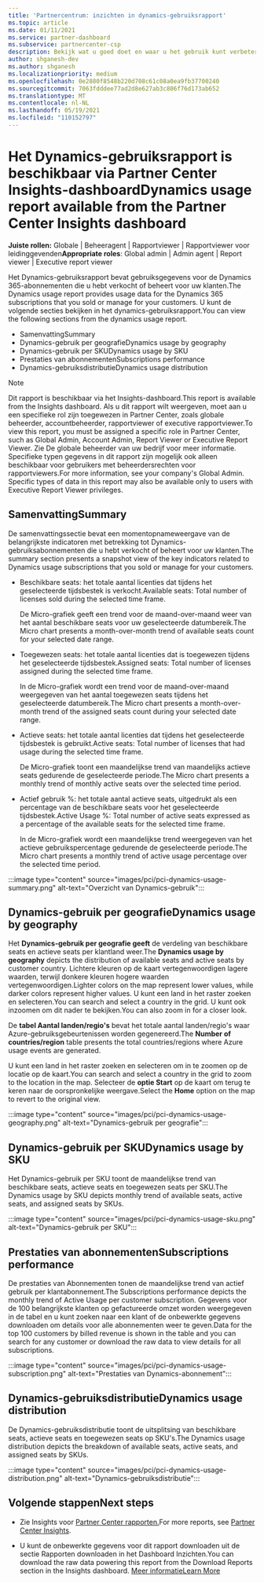 ```yaml
---
title: 'Partnercentrum: inzichten in dynamics-gebruiksrapport'
ms.topic: article
ms.date: 01/11/2021
ms.service: partner-dashboard
ms.subservice: partnercenter-csp
description: Bekijk wat u goed doet en waar u het gebruik kunt verbeteren van Dynamics-abonnementen die u voor uw klanten verkoopt of beheert.
author: shganesh-dev
ms.author: shganesh
ms.localizationpriority: medium
ms.openlocfilehash: 0e2880f8548b220d708c61c08a0ea9fb37700240
ms.sourcegitcommit: 7063fdddee77ad2d8e627ab3c806f76d173ab652
ms.translationtype: MT
ms.contentlocale: nl-NL
ms.lasthandoff: 05/19/2021
ms.locfileid: "110152797"
---
```

# <a name="dynamics-usage-report-available-from-the-partner-center-insights-dashboard"></a><span data-ttu-id="4ea98-103">Het Dynamics-gebruiksrapport is beschikbaar via Partner Center Insights-dashboard</span><span class="sxs-lookup"><span data-stu-id="4ea98-103">Dynamics usage report available from the Partner Center Insights dashboard</span></span>

<span data-ttu-id="4ea98-104">**Juiste rollen:** Globale | Beheeragent | Rapportviewer | Rapportviewer voor leidinggevenden</span><span class="sxs-lookup"><span data-stu-id="4ea98-104">**Appropriate roles**: Global admin | Admin agent | Report viewer | Executive report viewer</span></span>

<span data-ttu-id="4ea98-105">Het Dynamics-gebruiksrapport bevat gebruiksgegevens voor de Dynamics 365-abonnementen die u hebt verkocht of beheert voor uw klanten.</span><span class="sxs-lookup"><span data-stu-id="4ea98-105">The Dynamics usage report provides usage data for the Dynamics 365 subscriptions that you sold or manage for your customers.</span></span> <span data-ttu-id="4ea98-106">U kunt de volgende secties bekijken in het dynamics-gebruiksrapport.</span><span class="sxs-lookup"><span data-stu-id="4ea98-106">You can view the following sections from the dynamics usage report.</span></span>

- <span data-ttu-id="4ea98-107">Samenvatting</span><span class="sxs-lookup"><span data-stu-id="4ea98-107">Summary</span></span>
- <span data-ttu-id="4ea98-108">Dynamics-gebruik per geografie</span><span class="sxs-lookup"><span data-stu-id="4ea98-108">Dynamics usage by geography</span></span>
- <span data-ttu-id="4ea98-109">Dynamics-gebruik per SKU</span><span class="sxs-lookup"><span data-stu-id="4ea98-109">Dynamics usage by SKU</span></span>
- <span data-ttu-id="4ea98-110">Prestaties van abonnementen</span><span class="sxs-lookup"><span data-stu-id="4ea98-110">Subscriptions performance</span></span>
- <span data-ttu-id="4ea98-111">Dynamics-gebruiksdistributie</span><span class="sxs-lookup"><span data-stu-id="4ea98-111">Dynamics usage distribution</span></span>

 > [!NOTE]
 > <span data-ttu-id="4ea98-112">Dit rapport is beschikbaar via het Insights-dashboard.</span><span class="sxs-lookup"><span data-stu-id="4ea98-112">This report is available from the Insights dashboard.</span></span> <span data-ttu-id="4ea98-113">Als u dit rapport wilt weergeven, moet aan u een specifieke rol zijn toegewezen in Partner Center, zoals globale beheerder, accountbeheerder, rapportviewer of executive rapportviewer.</span><span class="sxs-lookup"><span data-stu-id="4ea98-113">To view this report, you must be assigned a specific role in Partner Center, such as Global Admin, Account Admin, Report Viewer or Executive Report Viewer.</span></span> <span data-ttu-id="4ea98-114">Zie De globale beheerder van uw bedrijf voor meer informatie. Specifieke typen gegevens in dit rapport zijn mogelijk ook alleen beschikbaar voor gebruikers met beheerdersrechten voor rapportviewers.</span><span class="sxs-lookup"><span data-stu-id="4ea98-114">For more information, see your company's Global Admin. Specific types of data in this report may also be available only to users with Executive Report Viewer privileges.</span></span>

## <a name="summary"></a><span data-ttu-id="4ea98-115">Samenvatting</span><span class="sxs-lookup"><span data-stu-id="4ea98-115">Summary</span></span>

<span data-ttu-id="4ea98-116">De samenvattingssectie bevat een momentopnameweergave van de belangrijkste indicatoren met betrekking tot Dynamics-gebruiksabonnementen die u hebt verkocht of beheert voor uw klanten.</span><span class="sxs-lookup"><span data-stu-id="4ea98-116">The summary section presents a snapshot view of the key indicators related to Dynamics usage subscriptions that you sold or manage for your customers.</span></span>  

- <span data-ttu-id="4ea98-117">Beschikbare seats: het totale aantal licenties dat tijdens het geselecteerde tijdsbestek is verkocht.</span><span class="sxs-lookup"><span data-stu-id="4ea98-117">Available seats: Total number of licenses sold during the selected time frame.</span></span>

   <span data-ttu-id="4ea98-118">De Micro-grafiek geeft een trend voor de maand-over-maand weer van het aantal beschikbare seats voor uw geselecteerde datumbereik.</span><span class="sxs-lookup"><span data-stu-id="4ea98-118">The Micro chart presents a month-over-month trend of available seats count for your selected date range.</span></span>

- <span data-ttu-id="4ea98-119">Toegewezen seats: het totale aantal licenties dat is toegewezen tijdens het geselecteerde tijdsbestek.</span><span class="sxs-lookup"><span data-stu-id="4ea98-119">Assigned seats: Total number of licenses assigned during the selected time frame.</span></span>

   <span data-ttu-id="4ea98-120">In de Micro-grafiek wordt een trend voor de maand-over-maand weergegeven van het aantal toegewezen seats tijdens het geselecteerde datumbereik.</span><span class="sxs-lookup"><span data-stu-id="4ea98-120">The Micro chart presents a month-over-month trend of the assigned seats count during your selected date range.</span></span>

- <span data-ttu-id="4ea98-121">Actieve seats: het totale aantal licenties dat tijdens het geselecteerde tijdsbestek is gebruikt.</span><span class="sxs-lookup"><span data-stu-id="4ea98-121">Active seats: Total number of licenses that had usage during the selected time frame.</span></span> 

   <span data-ttu-id="4ea98-122">De Micro-grafiek toont een maandelijkse trend van maandelijks actieve seats gedurende de geselecteerde periode.</span><span class="sxs-lookup"><span data-stu-id="4ea98-122">The Micro chart presents a monthly trend of monthly active seats over the selected time period.</span></span>

- <span data-ttu-id="4ea98-123">Actief gebruik %: het totale aantal actieve seats, uitgedrukt als een percentage van de beschikbare seats voor het geselecteerde tijdsbestek.</span><span class="sxs-lookup"><span data-stu-id="4ea98-123">Active Usage %: Total number of active seats expressed as a percentage of the available seats for the selected time frame.</span></span> 

   <span data-ttu-id="4ea98-124">In de Micro-grafiek wordt een maandelijkse trend weergegeven van het actieve gebruikspercentage gedurende de geselecteerde periode.</span><span class="sxs-lookup"><span data-stu-id="4ea98-124">The Micro chart presents a monthly trend of active usage percentage over the selected time period.</span></span>

:::image type="content" source="images/pci/pci-dynamics-usage-summary.png" alt-text="Overzicht van Dynamics-gebruik":::

## <a name="dynamics-usage-by-geography"></a><span data-ttu-id="4ea98-126">Dynamics-gebruik per geografie</span><span class="sxs-lookup"><span data-stu-id="4ea98-126">Dynamics usage by geography</span></span>

<span data-ttu-id="4ea98-127">Het **Dynamics-gebruik per geografie geeft** de verdeling van beschikbare seats en actieve seats per klantland weer.</span><span class="sxs-lookup"><span data-stu-id="4ea98-127">The **Dynamics usage by geography** depicts the distribution of available seats and active seats by customer country.</span></span> <span data-ttu-id="4ea98-128">Lichtere kleuren op de kaart vertegenwoordigen lagere waarden, terwijl donkere kleuren hogere waarden vertegenwoordigen.</span><span class="sxs-lookup"><span data-stu-id="4ea98-128">Lighter colors on the map represent lower values, while darker colors represent higher values.</span></span> <span data-ttu-id="4ea98-129">U kunt een land in het raster zoeken en selecteren.</span><span class="sxs-lookup"><span data-stu-id="4ea98-129">You can search and select a country in the grid.</span></span> <span data-ttu-id="4ea98-130">U kunt ook inzoomen om dit nader te bekijken.</span><span class="sxs-lookup"><span data-stu-id="4ea98-130">You can also zoom in for a closer look.</span></span>

<span data-ttu-id="4ea98-131">De **tabel Aantal landen/regio's** bevat het totale aantal landen/regio's waar Azure-gebruiksgebeurtenissen worden gegenereerd.</span><span class="sxs-lookup"><span data-stu-id="4ea98-131">The **Number of countries/region** table presents the total countries/regions where Azure usage events are generated.</span></span>

<span data-ttu-id="4ea98-132">U kunt een land in het raster zoeken en selecteren om in te zoomen op de locatie op de kaart.</span><span class="sxs-lookup"><span data-stu-id="4ea98-132">You can search and select a country in the grid to zoom to the location in the map.</span></span> <span data-ttu-id="4ea98-133">Selecteer de **optie Start** op de kaart om terug te keren naar de oorspronkelijke weergave.</span><span class="sxs-lookup"><span data-stu-id="4ea98-133">Select the **Home** option on the map to revert to the original view.</span></span>

:::image type="content" source="images/pci/pci-dynamics-usage-geography.png" alt-text="Dynamics-gebruik per geografie":::

## <a name="dynamics-usage-by-sku"></a><span data-ttu-id="4ea98-135">Dynamics-gebruik per SKU</span><span class="sxs-lookup"><span data-stu-id="4ea98-135">Dynamics usage by SKU</span></span>

<span data-ttu-id="4ea98-136">Het Dynamics-gebruik per SKU toont de maandelijkse trend van beschikbare seats, actieve seats en toegewezen seats per SKU.</span><span class="sxs-lookup"><span data-stu-id="4ea98-136">The Dynamics usage by SKU depicts monthly trend of available seats, active seats, and assigned seats by SKUs.</span></span>

:::image type="content" source="images/pci/pci-dynamics-usage-sku.png" alt-text="Dynamics-gebruik per SKU":::

## <a name="subscriptions-performance"></a><span data-ttu-id="4ea98-138">Prestaties van abonnementen</span><span class="sxs-lookup"><span data-stu-id="4ea98-138">Subscriptions performance</span></span>

<span data-ttu-id="4ea98-139">De prestaties van Abonnementen tonen de maandelijkse trend van actief gebruik per klantabonnement.</span><span class="sxs-lookup"><span data-stu-id="4ea98-139">The Subscriptions performance depicts the monthly trend of Active Usage per customer subscription.</span></span> <span data-ttu-id="4ea98-140">Gegevens voor de 100 belangrijkste klanten op gefactureerde omzet worden weergegeven in de tabel en u kunt zoeken naar een klant of de onbewerkte gegevens downloaden om details voor alle abonnementen weer te geven.</span><span class="sxs-lookup"><span data-stu-id="4ea98-140">Data for the top 100 customers by billed revenue is shown in the table and you can search for any customer or download the raw data to view details for all subscriptions.</span></span>

:::image type="content" source="images/pci/pci-dynamics-usage-subscription.png" alt-text="Prestaties van Dynamics-abonnement":::

## <a name="dynamics-usage-distribution"></a><span data-ttu-id="4ea98-142">Dynamics-gebruiksdistributie</span><span class="sxs-lookup"><span data-stu-id="4ea98-142">Dynamics usage distribution</span></span>

<span data-ttu-id="4ea98-143">De Dynamics-gebruiksdistributie toont de uitsplitsing van beschikbare seats, actieve seats en toegewezen seats op SKU's.</span><span class="sxs-lookup"><span data-stu-id="4ea98-143">The Dynamics usage distribution depicts the breakdown of available seats, active seats, and assigned seats by SKUs.</span></span>

:::image type="content" source="images/pci/pci-dynamics-usage-distribution.png" alt-text="Dynamics-gebruiksdistributie":::

## <a name="next-steps"></a><span data-ttu-id="4ea98-145">Volgende stappen</span><span class="sxs-lookup"><span data-stu-id="4ea98-145">Next steps</span></span>

- <span data-ttu-id="4ea98-146">Zie Insights voor [Partner Center rapporten.](partner-center-insights.md)</span><span class="sxs-lookup"><span data-stu-id="4ea98-146">For more reports, see [Partner Center Insights](partner-center-insights.md).</span></span>

- <span data-ttu-id="4ea98-147">U kunt de onbewerkte gegevens voor dit rapport downloaden uit de sectie Rapporten downloaden in het Dashboard Inzichten.</span><span class="sxs-lookup"><span data-stu-id="4ea98-147">You can download the raw data powering this report from the Download Reports section in the Insights dashboard.</span></span> [<span data-ttu-id="4ea98-148">Meer informatie</span><span class="sxs-lookup"><span data-stu-id="4ea98-148">Learn More</span></span>](pci-download-reports.md) 
